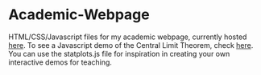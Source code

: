 # Academic-Webpage
HTML/CSS/Javascript files for my academic webpage, currently hosted [here](https://math.bu.edu/people/rmagner/). To see a Javascript demo of the Central Limit Theorem, check [here](https://math.bu.edu/people/rmagner/CLTdemo.html). You can use the statplots.js file for inspiration in creating your own interactive demos for teaching. 
